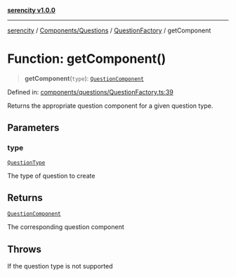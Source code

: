 [**serencity v1.0.0**](../../../../../README.md)

***

[serencity](../../../../../modules.md) / [Components/Questions](../../../README.md) / [QuestionFactory](../README.md) / getComponent

# Function: getComponent()

> **getComponent**(`type`): [`QuestionComponent`](../../../interfaces/QuestionComponent.md)

Defined in: [components/questions/QuestionFactory.ts:39](https://github.com/lbatschelet/SerenCity/blob/4245c36d3a680a78ab22610b245af81b1a0977ec/src/components/questions/QuestionFactory.ts#L39)

Returns the appropriate question component for a given question type.

## Parameters

### type

[`QuestionType`](../../../../../Types/Question/type-aliases/QuestionType.md)

The type of question to create

## Returns

[`QuestionComponent`](../../../interfaces/QuestionComponent.md)

The corresponding question component

## Throws

If the question type is not supported
